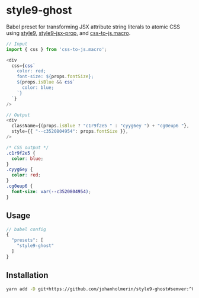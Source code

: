 # style9-ghost

Babel preset for transforming JSX attribute string literals to atomic CSS using
[style9](https://github.com/johanholmerin/style9),
[style9-jsx-prop](https://github.com/johanholmerin/style9-jsx-prop), and
[css-to-js.macro](https://github.com/johanholmerin/css-to-js.macro).

```javascript
// Input
import { css } from 'css-to-js.macro';

<div
  css={css`
    color: red;
    font-size: ${props.fontSize};
    ${props.isBlue && css`
      color: blue;
    `}
  `}
/>

// Output
<div
  className={(props.isBlue ? "c1r9f2e5 " : "cyyg6ey ") + "cg0eup6 "},
  style={{ "--c3520804954": props.fontSize }},
/>

```
```css
/* CSS output */
.c1r9f2e5 {
  color: blue;
}
.cyyg6ey {
  color: red;
}
.cg0eup6 {
  font-size: var(--c3520804954);
}
```

## Usage

```javascript
// babel config
{
  "presets": [
    "style9-ghost"
  ]
}
```

## Installation

```sh
yarn add -D git+https://github.com/johanholmerin/style9-ghost#semver:^0.2.0
```
